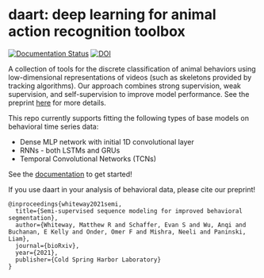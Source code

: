# daart: deep learning for animal action recognition toolbox

[![Documentation Status](https://readthedocs.org/projects/daart/badge/?version=latest)](https://daart.readthedocs.io/en/latest/?badge=latest)
[![DOI](https://zenodo.org/badge/334987729.svg)](https://zenodo.org/badge/latestdoi/334987729)

A collection of tools for the discrete classification of animal behaviors using low-dimensional representations of videos (such as skeletons provided by tracking algorithms). Our approach combines strong supervision, weak supervision, and self-supervision to improve model performance. See the preprint [here](https://www.biorxiv.org/content/10.1101/2021.06.16.448685v1) for more details. 

This repo currently supports fitting the following types of base models on behavioral time series data:
* Dense MLP network with initial 1D convolutional layer
* RNNs - both LSTMs and GRUs
* Temporal Convolutional Networks (TCNs)

See the [documentation](https://daart.readthedocs.io/) to get started!

If you use daart in your analysis of behavioral data, please cite our preprint!

    @inproceedings{whiteway2021semi,
      title={Semi-supervised sequence modeling for improved behavioral segmentation},
      author={Whiteway, Matthew R and Schaffer, Evan S and Wu, Anqi and Buchanan, E Kelly and Onder, Omer F and Mishra, Neeli and Paninski, Liam},
      journal={bioRxiv},
      year={2021},
      publisher={Cold Spring Harbor Laboratory}
    }
